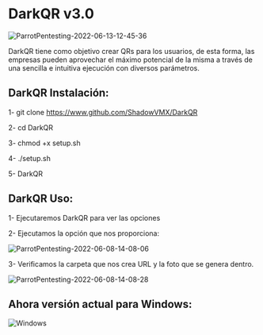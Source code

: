 # DarkQR v3.0


![ParrotPentesting-2022-06-13-12-45-36](https://user-images.githubusercontent.com/92258683/173337476-e6ae7432-6d59-47e2-ad78-ff54bedce8ec.png)



DarkQR tiene como objetivo crear QRs para los usuarios, de esta forma, las empresas pueden aprovechar el máximo potencial de la misma a través de una sencilla e intuitiva ejecución con diversos parámetros.


## DarkQR Instalación:

1- git clone https://www.github.com/ShadowVMX/DarkQR

2- cd DarkQR

3- chmod +x setup.sh

4- ./setup.sh

5- DarkQR

## DarkQR Uso:

1- Ejecutaremos DarkQR para ver las opciones

2- Ejecutamos la opción que nos proporciona:

![ParrotPentesting-2022-06-08-14-08-06](https://user-images.githubusercontent.com/92258683/172613026-34e624e1-6e73-49dc-b8af-f2ac8f901404.png)

3- Verificamos la carpeta que nos crea URL y la foto que se genera dentro.

![ParrotPentesting-2022-06-08-14-08-28](https://user-images.githubusercontent.com/92258683/172613079-f88278ba-d539-420e-9d34-b3ce6dca4b6e.png)


## Ahora versión actual para Windows:

![Windows](https://user-images.githubusercontent.com/92258683/177009696-1e4b0829-0097-464b-aeb1-0643cfb606f5.png)






